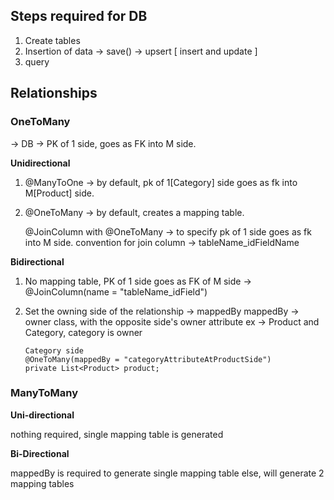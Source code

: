 ## Steps required for DB
1. Create tables
2. Insertion of data -> save() -> upsert [ insert and update ]
3. query


## Relationships

### **OneToMany**

-> DB -> PK of 1 side, goes as FK into M side.

**Unidirectional**
1. @ManyToOne -> by default, pk of 1[Category] side goes as fk into M[Product] side.
2. @OneToMany -> by default, creates a mapping table.

    @JoinColumn with @OneToMany -> to specify pk of 1 side goes as fk into M side.
    convention for join column -> tableName_idFieldName

**Bidirectional**
1. No mapping table, PK of 1 side goes as FK of M side -> @JoinColumn(name = "tableName_idField")
2. Set the owning side of the relationship -> mappedBy
mappedBy -> owner class, with the opposite side's owner attribute
ex -> Product and Category, category is owner

       Category side
       @OneToMany(mappedBy = "categoryAttributeAtProductSide")
       private List<Product> product;

### **ManyToMany**

**Uni-directional**

nothing required, single mapping table is generated

**Bi-Directional** 

mappedBy is required to generate single mapping table else, will generate 2 mapping tables